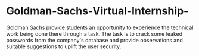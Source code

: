 # Goldman-Sachs-Virtual-Internship-
Goldman Sachs provide students an opportunity to experience the technical work being done there through a task. The task is to crack some leaked passwords from the company's database and provide observations and suitable suggestions to uplift the user security.
